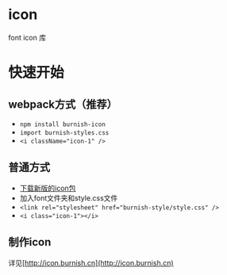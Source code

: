 # icon
font icon 库

# 快速开始

## webpack方式（推荐）

* `npm install burnish-icon`
* `import burnish-styles.css`
* `<i className="icon-1" />`

## 普通方式

* [下载新版的icon包](https://github.com/BurnishTechCN/icon/archive/master.zip)
* 加入font文件夹和style.css文件
* `<link rel="stylesheet" href="burnish-style/style.css" />`
* `<i class="icon-1"></i>`

## 制作icon

详见[http://icon.burnish.cn](http://icon.burnish.cn)